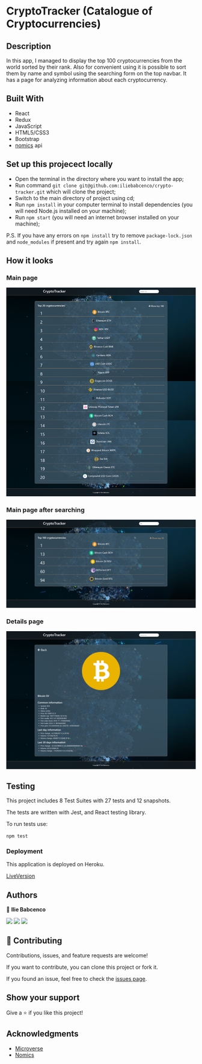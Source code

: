 # CryptoTracker (Catalogue of Cryptocurrencies)

## Description

In this app, I managed to display the top 100 cryptocurrencies from the world sorted by their rank.
Also for convenient using it is possible to sort them by name and symbol using the searching form on the top navbar.
It has a page for analyzing information about each cryptocurrency.

## Built With

- React
- Redux
- JavaScript
- HTML5/CSS3
- Bootstrap
- [nomics](https://nomics.com/) api

## Set up this projecect locally

- Open the terminal in the directory where you want to install the app;
- Run command `git clone git@github.com:iliebabcenco/crypto-tracker.git` which will clone the project;
- Switch to the main directory of project using cd;
- Run `npm install` in your computer terminal to install dependencies (you will need Node.js installed on your machine);
- Run `npm start` (you will need an internet browser installed on your machine);

P.S. If you have any errors on `npm install` try to remove `package-lock.json` and `node_modules` if present and try again `npm install`.

## How it looks

### Main page
![](src/assets/screenshots/1.png) 
### Main page after searching
![](src/assets/screenshots/2.png)  
### Details page
![](src/assets/screenshots/3.png) 

## Testing

This project includes 8 Test Suites with 27 tests and 12 snapshots.

The tests are written with Jest, and React testing library.

To run tests use:

`npm test`

### Deployment

This application is deployed on Heroku.

[LiveVersion](https://crypto-currencies-tracker.herokuapp.com/)

## Authors

👤 **Ilie Babcenco**

[![](https://img.shields.io/badge/GitHub-100000?style=for-the-badge&logo=github&logoColor=white)](https://github.com/iliebabcenco) [![](https://img.shields.io/badge/LinkedIn-0077B5?style=for-the-badge&logo=linkedin&logoColor=white)](https://www.linkedin.com/in/ilie-babcenco-72459a1b1/) [![](https://img.shields.io/badge/Twitter-1DA1F2?style=for-the-badge&logo=twitter&logoColor=white)](https://twitter.com/BabcencoIlie)

## 🤝 Contributing

Contributions, issues, and feature requests are welcome!

If you want to contribute, you can clone this project or fork it.

If you found an issue, feel free to check the [issues page](https://github.com/iliebabcenco/crypto-tracker/issues).

## Show your support

Give a ⭐️ if you like this project!

## Acknowledgments

- [Microverse](https://www.microverse.org/)
- [Nomics](https://nomics.com/)
